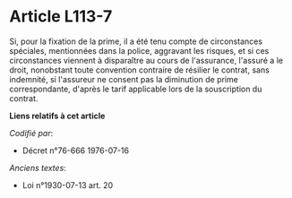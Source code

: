 # Article L113-7

Si, pour la fixation de la prime, il a été tenu compte de circonstances spéciales, mentionnées dans la police, aggravant les
risques, et si ces circonstances viennent à disparaître au cours de l'assurance, l'assuré a le droit, nonobstant toute
convention contraire de résilier le contrat, sans indemnité, si l'assureur ne consent pas la diminution de prime
correspondante, d'après le tarif applicable lors de la souscription du contrat.

**Liens relatifs à cet article**

_Codifié par_:

  - Décret n°76-666 1976-07-16

_Anciens textes_:

  - Loi n°1930-07-13 art. 20
